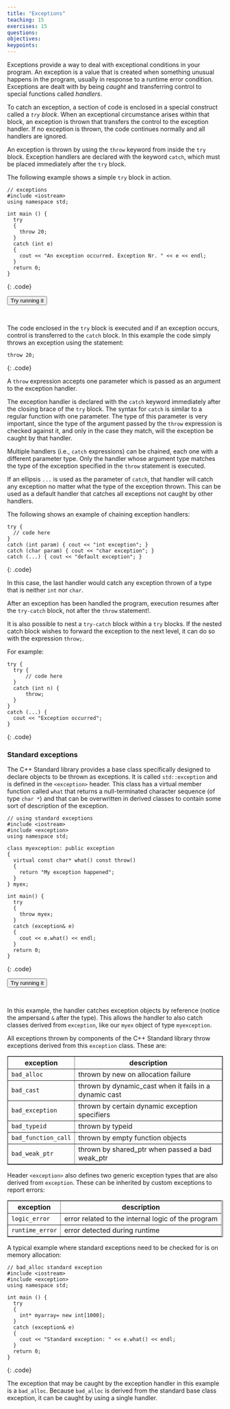 ```yaml
---
title: "Exceptions"
teaching: 15
exercises: 15
questions:
objectives:
keypoints:
---
```

Exceptions provide a way to deal with exceptional conditions in your program. An exception is a value that is created when something unusual
happens in the program, usually in response to a runtime error condition. Exceptions are dealt with by being *caught* and transferring control 
to special functions called *handlers*.

To catch an exception, a section of code is enclosed in a special construct called a *`try` block*. 
When an exceptional circumstance arises within that block, an exception is thrown that transfers the control to the exception handler. 
If no exception is thrown, the code continues normally and all handlers are ignored.

An exception is thrown by using the `throw` keyword from inside the `try` block. Exception handlers are declared with the keyword `catch`, 
which must be placed immediately after the `try` block. 

The following example shows a simple `try` block in action.

~~~
// exceptions
#include <iostream>
using namespace std;

int main () {
  try
  {
    throw 20;
  }
  catch (int e)
  {
    cout << "An exception occurred. Exception Nr. " << e << endl;
  }
  return 0;
}
~~~
{: .code}

<form target="_blank" method="post" action="http://cpp.sh/">
<input type="hidden" name="source" id="sub1"/>
<input type="submit" value="Try running it"/>
<script type="text/javascript">
document.getElementById('sub1').value = `// exceptions
#include <iostream>
using namespace std;

int main () {
  try
  {
    throw 20;
  }
  catch (int e)
  {
    cout << "An exception occurred. Exception Nr. " << e << '\\n';
  }
  return 0;
}
`;
</script>
</form>
<br>

The code enclosed in the `try` block is executed and if an exception occurs, control is transferred to the `catch` block. In this example 
the code simply throws an exception using the statement:

~~~
throw 20;
~~~
{: .code}

A `throw` expression accepts one parameter which is passed as an argument to the exception handler.

The exception handler is declared with the `catch` keyword immediately after the closing brace of the `try` block. The syntax for `catch` is 
similar to a regular function with one parameter. The type of this parameter is very important, since the type of the argument passed by the 
`throw` expression is checked against it, and only in the case they match, will the exception be caught by that handler.

Multiple handlers (i.e., `catch` expressions) can be chained, each one with a different parameter type. Only the handler whose argument type 
matches the type of the exception specified in the `throw` statement is executed.

If an ellipsis `...` is used as the parameter of `catch`, that handler will catch any exception no matter what the type of the exception thrown. 
This can be used as a default handler that catches all exceptions not caught by other handlers. 

The following shows an example of chaining exception handlers:

~~~
try {
  // code here
}
catch (int param) { cout << "int exception"; }
catch (char param) { cout << "char exception"; }
catch (...) { cout << "default exception"; }
~~~
{: .code}

In this case, the last handler would catch any exception thrown of a type that is neither `int` nor `char`.

After an exception has been handled the program, execution resumes after the `try-catch` block, not after the `throw` statement!.

It is also possible to nest a `try-catch` block within a `try` blocks. If the nested catch block wishes to forward the exception
to the next level, it can do so with the expression `throw;`. 

For example: 

~~~
try {
  try {
      // code here
  }
  catch (int n) {
      throw;
  }
}
catch (...) {
  cout << "Exception occurred";
}
~~~
{: .code}

### Standard exceptions

The C++ Standard library provides a base class specifically designed to declare objects to be thrown as exceptions. 
It is called `std::exception` and is defined in the `<exception>` header. This class has a virtual member function called 
`what` that returns a null-terminated character sequence (of type `char *`) and that can be overwritten in derived classes 
to contain some sort of description of the exception.

~~~
// using standard exceptions
#include <iostream>
#include <exception>
using namespace std;

class myexception: public exception
{
  virtual const char* what() const throw()
  {
    return "My exception happened";
  }
} myex;

int main() {
  try
  {
    throw myex;
  }
  catch (exception& e)
  {
    cout << e.what() << endl;
  }
  return 0;
}
~~~
{: .code}

<form target="_blank" method="post" action="http://cpp.sh/">
<input type="hidden" name="source" id="sub2"/>
<input type="submit" value="Try running it"/>
<script type="text/javascript">
document.getElementById('sub2').value = `// using standard exceptions
#include <iostream>
#include <exception>
using namespace std;

class myexception: public exception
{
  virtual const char* what() const throw()
  {
    return "My exception happened";
  }
} myex;

int main() {
  try
  {
    throw myex;
  }
  catch (exception& e)
  {
    cout << e.what() << '\\n';
  }
  return 0;
}
`;
</script>
</form>
<br>


In this example, the handler catches exception objects by reference (notice the ampersand `&` after the type). This allows the
handler to also catch classes derived from `exception`, like our `myex` object of type `myexception`.

All exceptions thrown by components of the C++ Standard library throw exceptions derived from this `exception` class. These are:

<table border="1">
<tr><th>exception</th><th>description</th></tr>
<tr><td><code>bad_alloc</code></td><td>thrown by new on allocation failure</td></tr>
<tr><td><code>bad_cast</code></td><td>thrown by dynamic_cast when it fails in a dynamic cast</td></tr>
<tr><td><code>bad_exception</code></td><td>thrown by certain dynamic exception specifiers</td></tr>
<tr><td><code>bad_typeid</code></td><td>thrown by typeid</td></tr>
<tr><td><code>bad_function_call</code></td><td>thrown by empty function objects</td></tr>
<tr><td><code>bad_weak_ptr</code></td><td>thrown by shared_ptr when passed a bad weak_ptr</td></tr>
</table>

Header `<exception>` also defines two generic exception types that are also derived from `exception`. These can be inherited by 
custom exceptions to report errors:

<table border="1">
<tr><th>exception</th><th>description</th></tr>
<tr><td><code>logic_error</code></td><td>error related to the internal logic of the program</td></tr>
<tr><td><code>runtime_error</code></td><td>error detected during runtime</td></tr>
</table>

A typical example where standard exceptions need to be checked for is on memory allocation:

~~~
// bad_alloc standard exception
#include <iostream>
#include <exception>
using namespace std;

int main () {
  try
  {
    int* myarray= new int[1000];
  }
  catch (exception& e)
  {
    cout << "Standard exception: " << e.what() << endl;
  }
  return 0;
}
~~~
{: .code}


The exception that may be caught by the exception handler in this example is a `bad_alloc`. Because `bad_alloc` 
is derived from the standard base class exception, it can be caught by using a single handler.
